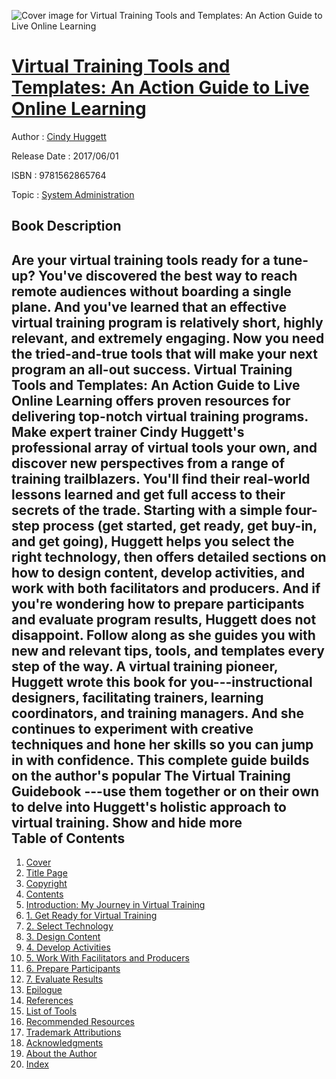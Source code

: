 ![Cover image for Virtual Training Tools and Templates: An Action Guide to Live Online Learning](https://imgdetail.ebookreading.net/cover/cover/system_admin/EB9781562865764.jpg)

[Virtual Training Tools and Templates: An Action Guide to Live Online Learning](https://ebookreading.net/view/book/Virtual+Training+Tools+and+Templates%3A+An+Action+Guide+to+Live+Online+Learning-EB9781562865764_1.html "Virtual Training Tools and Templates: An Action Guide to Live Online Learning")
====================================================================================================================

Author : [Cindy Huggett](https://ebookreading.net/search/author/Cindy+Huggett)

Release Date : 2017/06/01

ISBN : 9781562865764

Topic : [System Administration](https://ebookreading.net/search/category/system-administration)

Book Description
-----------------

 Are your virtual training tools ready for a tune-up?
You've discovered the best way to reach remote audiences without boarding a single plane. And you've learned that an effective virtual training program is relatively short, highly relevant, and extremely engaging. Now you need the tried-and-true tools that will make your next program an all-out success. 
Virtual Training Tools and Templates: An Action Guide to Live Online Learning offers proven resources for delivering top-notch virtual training programs. Make expert trainer Cindy Huggett's professional array of virtual tools your own, and discover new perspectives from a range of training trailblazers. You'll find their real-world lessons learned and get full access to their secrets of the trade. 
Starting with a simple four-step process (get started, get ready, get buy-in, and get going), Huggett helps you select the right technology, then offers detailed sections on how to design content, develop activities, and work with both facilitators and producers. And if you're wondering how to prepare participants and evaluate program results, Huggett does not disappoint. Follow along as she guides you with new and relevant tips, tools, and templates every step of the way.
A virtual training pioneer, Huggett wrote this book for you---instructional designers, facilitating trainers, learning coordinators, and training managers. And she continues to experiment with creative techniques and hone her skills so you can jump in with confidence. 
This complete guide builds on the author's popular The Virtual Training Guidebook ---use them together or on their own to delve into Huggett's holistic approach to virtual training.
        Show and hide more                
Table of Contents
-----------------

1. [Cover](https://ebookreading.net/view/book/Virtual+Training+Tools+and+Templates%3A+An+Action+Guide+to+Live+Online+Learning-EB9781562865764_1.html)
1. [Title Page](https://ebookreading.net/view/book/Virtual+Training+Tools+and+Templates%3A+An+Action+Guide+to+Live+Online+Learning-EB9781562865764_3.html)
1. [Copyright](https://ebookreading.net/view/book/Virtual+Training+Tools+and+Templates%3A+An+Action+Guide+to+Live+Online+Learning-EB9781562865764_4.html)
1. [Contents](https://ebookreading.net/view/book/Virtual+Training+Tools+and+Templates%3A+An+Action+Guide+to+Live+Online+Learning-EB9781562865764_5.html)
1. [Introduction: My Journey in Virtual Training](https://ebookreading.net/view/book/Virtual+Training+Tools+and+Templates%3A+An+Action+Guide+to+Live+Online+Learning-EB9781562865764_6.html)
1. [1. Get Ready for Virtual Training](https://ebookreading.net/view/book/Virtual+Training+Tools+and+Templates%3A+An+Action+Guide+to+Live+Online+Learning-EB9781562865764_7.html)
1. [2. Select Technology](https://ebookreading.net/view/book/Virtual+Training+Tools+and+Templates%3A+An+Action+Guide+to+Live+Online+Learning-EB9781562865764_8.html)
1. [3. Design Content](https://ebookreading.net/view/book/Virtual+Training+Tools+and+Templates%3A+An+Action+Guide+to+Live+Online+Learning-EB9781562865764_9.html)
1. [4. Develop Activities](https://ebookreading.net/view/book/Virtual+Training+Tools+and+Templates%3A+An+Action+Guide+to+Live+Online+Learning-EB9781562865764_10.html)
1. [5. Work With Facilitators and Producers](https://ebookreading.net/view/book/Virtual+Training+Tools+and+Templates%3A+An+Action+Guide+to+Live+Online+Learning-EB9781562865764_11.html)
1. [6. Prepare Participants](https://ebookreading.net/view/book/Virtual+Training+Tools+and+Templates%3A+An+Action+Guide+to+Live+Online+Learning-EB9781562865764_12.html)
1. [7. Evaluate Results](https://ebookreading.net/view/book/Virtual+Training+Tools+and+Templates%3A+An+Action+Guide+to+Live+Online+Learning-EB9781562865764_13.html)
1. [Epilogue](https://ebookreading.net/view/book/Virtual+Training+Tools+and+Templates%3A+An+Action+Guide+to+Live+Online+Learning-EB9781562865764_14.html)
1. [References](https://ebookreading.net/view/book/Virtual+Training+Tools+and+Templates%3A+An+Action+Guide+to+Live+Online+Learning-EB9781562865764_15.html)
1. [List of Tools](https://ebookreading.net/view/book/Virtual+Training+Tools+and+Templates%3A+An+Action+Guide+to+Live+Online+Learning-EB9781562865764_16.html)
1. [Recommended Resources](https://ebookreading.net/view/book/Virtual+Training+Tools+and+Templates%3A+An+Action+Guide+to+Live+Online+Learning-EB9781562865764_17.html)
1. [Trademark Attributions](https://ebookreading.net/view/book/Virtual+Training+Tools+and+Templates%3A+An+Action+Guide+to+Live+Online+Learning-EB9781562865764_18.html)
1. [Acknowledgments](https://ebookreading.net/view/book/Virtual+Training+Tools+and+Templates%3A+An+Action+Guide+to+Live+Online+Learning-EB9781562865764_19.html)
1. [About the Author](https://ebookreading.net/view/book/Virtual+Training+Tools+and+Templates%3A+An+Action+Guide+to+Live+Online+Learning-EB9781562865764_20.html)
1. [Index](https://ebookreading.net/view/book/Virtual+Training+Tools+and+Templates%3A+An+Action+Guide+to+Live+Online+Learning-EB9781562865764_21.html)
